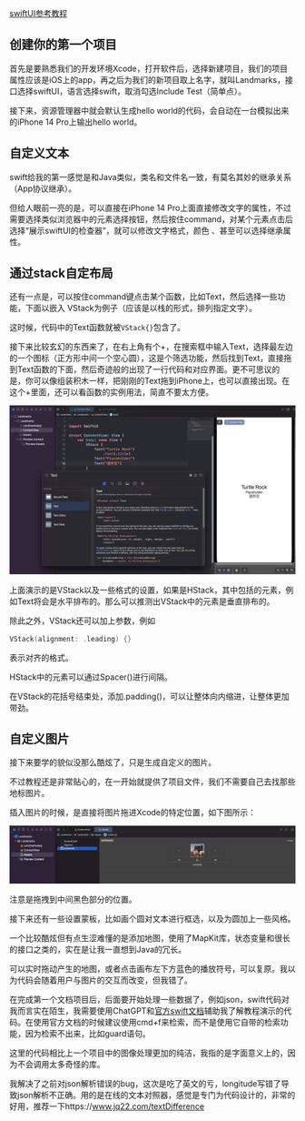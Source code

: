 [swiftUI参考教程](https://developer.apple.com/tutorials/swiftui/creating-and-combining-views)

## 创建你的第一个项目

首先是要熟悉我们的开发环境Xcode，打开软件后，选择新建项目，我们的项目属性应该是iOS上的app，再之后为我们的新项目取上名字，就叫Landmarks，接口选择swiftUI，语言选择swift，取消勾选Include Test（简单点）。

接下来，资源管理器中就会默认生成hello world的代码，会自动在一台模拟出来的iPhone 14 Pro上输出hello world。

## 自定义文本

swift给我的第一感觉是和Java类似，类名和文件名一致，有莫名其妙的继承关系（App协议继承）。

但给人眼前一亮的是，可以直接在iPhone 14 Pro上面直接修改文字的属性，不过需要选择类似浏览器中的元素选择按钮，然后按住command，对某个元素点击后选择“展示swiftUI的检查器”，就可以修改文字格式，颜色 、甚至可以选择继承属性。

## 通过stack自定布局

还有一点是，可以按住command键点击某个函数，比如Text，然后选择一些功能，下面以嵌入 VStack为例子（应该是以栈的形式，排列指定文字）。

这时候，代码中的Text函数就被`VStack{}`包含了。

接下来比较玄幻的东西来了，在右上角有个+，在搜索框中输入Text，选择最左边的一个图标（正方形中间一个空心圆），这是个筛选功能，然后找到Text，直接拖到Text函数的下面，然后奇迹般的出现了一行代码和对应界面。更不可思议的是，你可以像组装积木一样，把刚刚的Text拖到iPhone上，也可以直接出现。在这个+里面，还可以看函数的实例用法，简直不要太方便。

<img src="./photo_src/amazing_moment.png" alt="amazing_moment" style="zoom:50%;" />

上面演示的是VStack以及一些格式的设置，如果是HStack，其中包括的元素，例如Text将会是水平排布的。那么可以推测出VStack中的元素是垂直排布的。

除此之外，VStack还可以加上参数，例如

```swift
VStack(alignment: .leading) {}
```

表示对齐的格式。

HStack中的元素可以通过Spacer()进行间隔。

在VStack的花括号结束处，添加.padding()，可以让整体向内缩进，让整体更加带劲。

## 自定义图片

接下来要学的貌似没那么酷炫了，只是生成自定义的图片。

不过教程还是非常贴心的，在一开始就提供了项目文件，我们不需要自己去找那些地标图片。

插入图片的时候，是直接将图片拖进Xcode的特定位置，如下图所示：

<img src="./photo_src/drag_photo_postion.png" alt="drag_photo_postion" style="zoom:50%;" />

注意是拖拽到中间黑色部分的位置。

接下来还有一些设置蒙板，比如画个圆对文本进行框选，以及为圆加上一些风格。

一个比较酷炫但有点生涩难懂的是添加地图，使用了MapKit库，状态变量和很长的接口之类的，实在是让我一直想到Java的冗长。

可以实时拖动产生的地图，或者点击画布左下方蓝色的播放符号，可以复原。我以为代码会随着用户与图片的交互而改变，但我错了。



在完成第一个文档项目后，后面要开始处理一些数据了，例如json，swift代码对我而言实在陌生，我需要使用ChatGPT和[官方swift文档](https://docs.swift.org/swift-book/documentation/the-swift-programming-language/)辅助我了解教程演示的代码。在使用官方文档的时候建议使用cmd+f来检索，而不是使用它自带的检索功能，因为检索不出来，比如guard语句。

这里的代码相比上一个项目中的图像处理更加的纯洁，我指的是字面意义上的，因为不会调用太多奇怪的库。



我解决了之前对json解析错误的bug，这次是吃了英文的亏，longitude写错了导致json解析不正确。用的是在线的文本对照器，感觉是专门为代码设计的，非常的好用，推荐一下https://www.jq22.com/textDifference